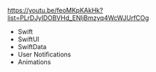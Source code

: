 https://youtu.be/feoMKpKAkHk?list=PLrDJyIDOBVHd_ENljBmzyq4WcWJUrfCOg

- Swift
- SwiftUI
- SwiftData
- User Notifications
- Animations

